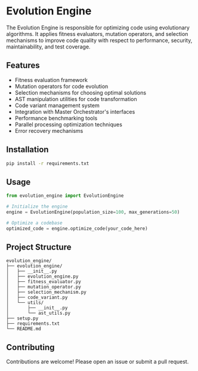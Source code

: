 # Evolution Engine

The Evolution Engine is responsible for optimizing code using evolutionary algorithms. It applies fitness evaluators, mutation operators, and selection mechanisms to improve code quality with respect to performance, security, maintainability, and test coverage.

## Features

- Fitness evaluation framework
- Mutation operators for code evolution
- Selection mechanisms for choosing optimal solutions
- AST manipulation utilities for code transformation
- Code variant management system
- Integration with Master Orchestrator's interfaces
- Performance benchmarking tools
- Parallel processing optimization techniques
- Error recovery mechanisms

## Installation

```bash
pip install -r requirements.txt
```

## Usage

```python
from evolution_engine import EvolutionEngine

# Initialize the engine
engine = EvolutionEngine(population_size=100, max_generations=50)

# Optimize a codebase
optimized_code = engine.optimize_code(your_code_here)
```

## Project Structure

```
evolution_engine/
├── evolution_engine/
│   ├── __init__.py
│   ├── evolution_engine.py
│   ├── fitness_evaluator.py
│   ├── mutation_operator.py
│   ├── selection_mechanism.py
│   ├── code_variant.py
│   └── utils/
│       ├── __init__.py
│       └── ast_utils.py
├── setup.py
├── requirements.txt
└── README.md
```

## Contributing

Contributions are welcome! Please open an issue or submit a pull request.